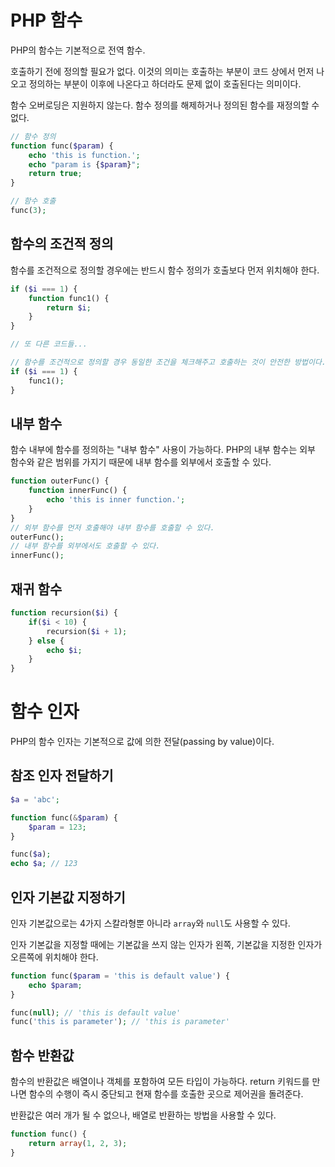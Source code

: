 # PHP 함수
PHP의 함수는 기본적으로 전역 함수. 

호출하기 전에 정의할 필요가 없다. 이것의 의미는 호출하는 부분이 코드 상에서 먼저 나오고 정의하는 부분이 이후에 나온다고 하더라도 문제 없이 호출된다는 의미이다.

함수 오버로딩은 지원하지 않는다. 함수 정의를 해제하거나 정의된 함수를 재정의할 수 없다.
```php
// 함수 정의
function func($param) {
    echo 'this is function.';
    echo "param is {$param}";
    return true;
}

// 함수 호출
func(3);
```

## 함수의 조건적 정의
함수를 조건적으로 정의할 경우에는 반드시 함수 정의가 호출보다 먼저 위치해야 한다.
```php
if ($i === 1) {
    function func1() {
        return $i;
    }
}

// 또 다른 코드들...

// 함수를 조건적으로 정의할 경우 동일한 조건을 체크해주고 호출하는 것이 안전한 방법이다. 
if ($i === 1) {
    func1();
}
```

## 내부 함수
함수 내부에 함수를 정의하는 "내부 함수" 사용이 가능하다. PHP의 내부 함수는 외부 함수와 같은 범위를 가지기 때문에 내부 함수를 외부에서 호출할 수 있다.
```php
function outerFunc() {
    function innerFunc() {
        echo 'this is inner function.';
    }
}
// 외부 함수를 먼저 호출해야 내부 함수를 호출할 수 있다.
outerFunc();
// 내부 함수를 외부에서도 호출할 수 있다.
innerFunc();
```

## 재귀 함수
```php
function recursion($i) {
    if($i < 10) {
        recursion($i + 1);
    } else {
        echo $i;
    }
}
```


# 함수 인자

PHP의 함수 인자는 기본적으로 값에 의한 전달(passing by value)이다.

## 참조 인자 전달하기

```php
$a = 'abc';

function func(&$param) {
    $param = 123;
}

func($a);
echo $a; // 123
```

## 인자 기본값 지정하기

인자 기본값으로는 4가지 스칼라형뿐 아니라 `array`와 `null`도 사용할 수 있다.

인자 기본값을 지정할 때에는 기본값을 쓰지 않는 인자가 왼쪽, 기본값을 지정한 인자가 오른쪽에 위치해야 한다.

```php
function func($param = 'this is default value') {
    echo $param;
}

func(null); // 'this is default value'
func('this is parameter'); // 'this is parameter'
```

## 함수 반환값

함수의 반환값은 배열이나 객체를 포함하여 모든 타입이 가능하다. return 키워드를 만나면 함수의 수행이 즉시 중단되고 현재 함수를 호출한 곳으로 제어권을 돌려준다.

반환값은 여러 개가 될 수 없으나, 배열로 반환하는 방법을 사용할 수 있다.

```php
function func() {
    return array(1, 2, 3);
}
```

